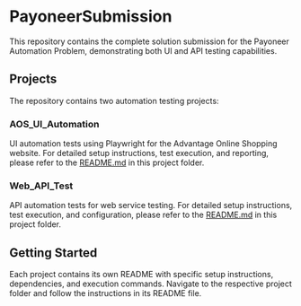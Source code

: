 # PayoneerSubmission

This repository contains the complete solution submission for the Payoneer Automation Problem, demonstrating both UI and API testing capabilities.

## Projects

The repository contains two automation testing projects:

### AOS_UI_Automation
UI automation tests using Playwright for the Advantage Online Shopping website. For detailed setup instructions, test execution, and reporting, please refer to the [README.md](AOS_UI_Automation/README.md) in this project folder.

### Web_API_Test
API automation tests for web service testing. For detailed setup instructions, test execution, and configuration, please refer to the [README.md](Web_API_Test/README.md) in this project folder.

## Getting Started

Each project contains its own README with specific setup instructions, dependencies, and execution commands. Navigate to the respective project folder and follow the instructions in its README file.

